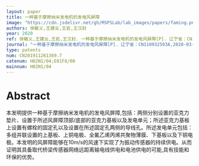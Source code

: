 ```yaml
---
layout: paper
title: 一种基于摩擦纳米发电机的发电风屏障
image: "https://cdn.jsdelivr.net/gh/MSPSLab/lab_images/papers/faming.png"
authors: 徐敏义,王建业,王岩,王汉封
year: 2020
ref: 徐敏义,王建业,王岩,王汉封. 一种基于摩擦纳米发电机的发电风屏障[P]. 辽宁省：CN110932593A,2020-03-27
journal: "一种基于摩擦纳米发电机的发电风屏障[P]. 辽宁省：CN110932593A,2020-03-27"
type: patents
num: CN201911261369.7
catenum: H02N1/04;E01F8/00
mainnum: H02N1/04
---
```


# Abstract

本发明提供一种基于摩擦纳米发电机的发电风屏障,包括：两侧分别设置的亚克力垫片、设置于所述风屏障顶部/底部的亚克力基板以及发电单元；所述亚克力基板上设置有螺栓的固定孔以及设置在所述固定孔两侧的导线孔。所述发电单元包括：多组并联设置的上基板、上铜电极、全氟乙烯丙烯共聚物薄膜、下基板以及下铜电极。本发明的风屏障能够在10m/s的风速下实现了为振动传感器的持续供电。从而证明其具备取代桥梁传感器网络远距离输电线供电和电池供电的可能,具有技能和环保的优势。